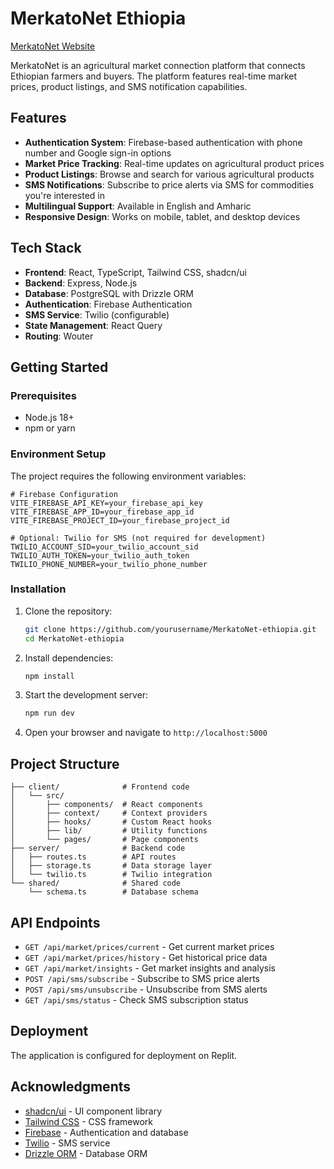 # MerkatoNet Ethiopia

[MerkatoNet Website](https://merkatoNet.xyz)

MerkatoNet is an agricultural market connection platform that connects Ethiopian farmers and buyers. The platform features real-time market prices, product listings, and SMS notification capabilities.

## Features

- **Authentication System**: Firebase-based authentication with phone number and Google sign-in options
- **Market Price Tracking**: Real-time updates on agricultural product prices
- **Product Listings**: Browse and search for various agricultural products
- **SMS Notifications**: Subscribe to price alerts via SMS for commodities you're interested in
- **Multilingual Support**: Available in English and Amharic
- **Responsive Design**: Works on mobile, tablet, and desktop devices

## Tech Stack

- **Frontend**: React, TypeScript, Tailwind CSS, shadcn/ui
- **Backend**: Express, Node.js
- **Database**: PostgreSQL with Drizzle ORM
- **Authentication**: Firebase Authentication
- **SMS Service**: Twilio (configurable)
- **State Management**: React Query
- **Routing**: Wouter

## Getting Started

### Prerequisites

- Node.js 18+
- npm or yarn

### Environment Setup

The project requires the following environment variables:

```
# Firebase Configuration
VITE_FIREBASE_API_KEY=your_firebase_api_key
VITE_FIREBASE_APP_ID=your_firebase_app_id
VITE_FIREBASE_PROJECT_ID=your_firebase_project_id

# Optional: Twilio for SMS (not required for development)
TWILIO_ACCOUNT_SID=your_twilio_account_sid
TWILIO_AUTH_TOKEN=your_twilio_auth_token
TWILIO_PHONE_NUMBER=your_twilio_phone_number
```

### Installation

1. Clone the repository:
   ```bash
   git clone https://github.com/yourusername/MerkatoNet-ethiopia.git
   cd MerkatoNet-ethiopia
   ```

2. Install dependencies:
   ```bash
   npm install
   ```

3. Start the development server:
   ```bash
   npm run dev
   ```

4. Open your browser and navigate to `http://localhost:5000`


## Project Structure

```
├── client/              # Frontend code
│   └── src/
│       ├── components/  # React components
│       ├── context/     # Context providers
│       ├── hooks/       # Custom React hooks
│       ├── lib/         # Utility functions
│       └── pages/       # Page components
├── server/              # Backend code
│   ├── routes.ts        # API routes
│   ├── storage.ts       # Data storage layer
│   └── twilio.ts        # Twilio integration
└── shared/              # Shared code
    └── schema.ts        # Database schema
```

## API Endpoints

- `GET /api/market/prices/current` - Get current market prices
- `GET /api/market/prices/history` - Get historical price data
- `GET /api/market/insights` - Get market insights and analysis
- `POST /api/sms/subscribe` - Subscribe to SMS price alerts
- `POST /api/sms/unsubscribe` - Unsubscribe from SMS alerts
- `GET /api/sms/status` - Check SMS subscription status

## Deployment

The application is configured for deployment on Replit.

## Acknowledgments

- [shadcn/ui](https://ui.shadcn.com/) - UI component library
- [Tailwind CSS](https://tailwindcss.com/) - CSS framework
- [Firebase](https://firebase.google.com/) - Authentication and database
- [Twilio](https://www.twilio.com/) - SMS service
- [Drizzle ORM](https://orm.drizzle.team/) - Database ORM
